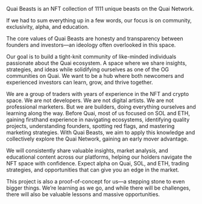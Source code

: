 Quai Beasts is an NFT collection of 1111 unique beasts on the Quai Network.

If we had to sum everything up in a few words, our focus is on community, exclusivity, alpha, and education.

The core values of Quai Beasts are honesty and transparency between founders and investors—an ideology often overlooked in this space.

Our goal is to build a tight-knit community of like-minded individuals passionate about the Quai ecosystem. A space where we share insights, strategies, and ideas while solidifying ourselves as one of the OG communities on Quai. We want to be a hub where both newcomers and experienced investors can learn, grow, and thrive together.

We are a group of traders with years of experience in the NFT and crypto space. We are not developers. We are not digital artists. We are not professional marketers. But we are builders, doing everything ourselves and learning along the way. Before Quai, most of us focused on SOL and ETH, gaining firsthand experience in navigating ecosystems, identifying quality projects, understanding founders, spotting red flags, and mastering marketing strategies. With Quai Beasts, we aim to apply this knowledge and collectively explore the Quai Network, gaining an early mover advantage.

We will consistently share valuable insights, market analysis, and educational content across our platforms, helping our holders navigate the NFT space with confidence. Expect alpha on Quai, SOL, and ETH, trading strategies, and opportunities that can give you an edge in the market.

This project is also a proof-of-concept for us—a stepping stone to even bigger things. We’re learning as we go, and while there will be challenges, there will also be valuable lessons and massive opportunities.
